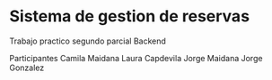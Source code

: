 # Sistema de gestion de reservas
Trabajo practico segundo parcial Backend

Participantes
Camila Maidana
Laura Capdevila
Jorge Maidana
Jorge Gonzalez 

